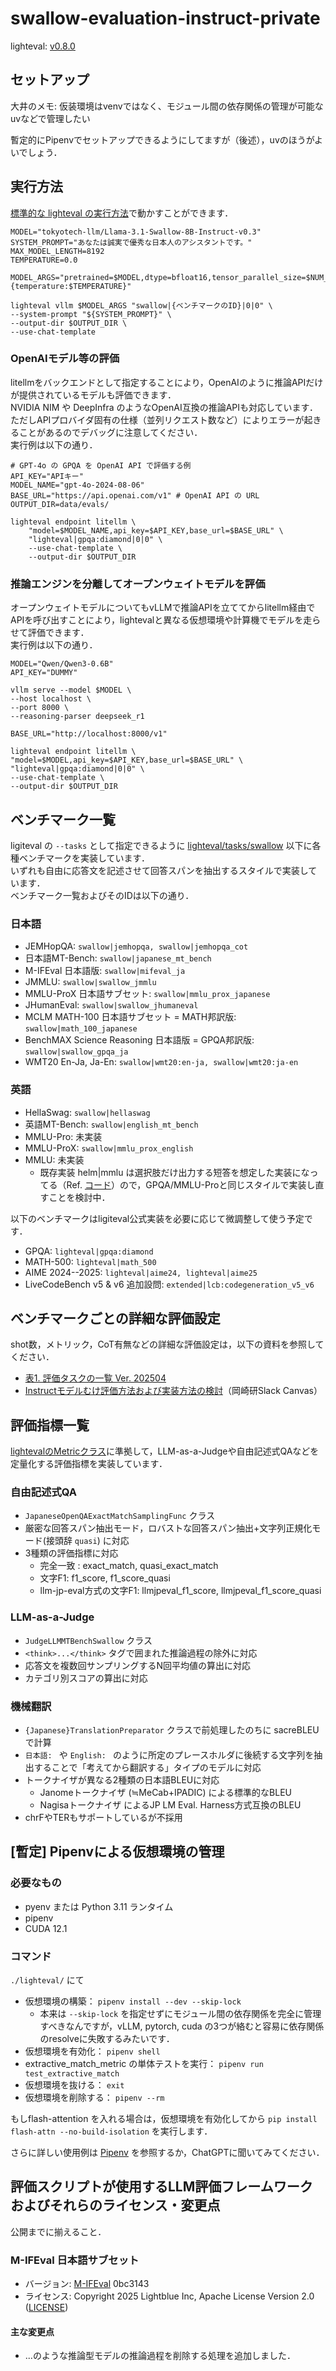 # swallow-evaluation-instruct-private

lighteval: [v0.8.0](https://github.com/huggingface/lighteval/releases/tag/v0.8.0)

## セットアップ
大井のメモ: 仮装環境はvenvではなく、モジュール間の依存関係の管理が可能なuvなどで管理したい

暫定的にPipenvでセットアップできるようにしてますが（後述），uvのほうがよいでしょう．  

## 実行方法
[標準的な lighteval の実行方法](https://huggingface.co/docs/lighteval/quicktour)で動かすことができます．  

```
MODEL="tokyotech-llm/Llama-3.1-Swallow-8B-Instruct-v0.3"
SYSTEM_PROMPT="あなたは誠実で優秀な日本人のアシスタントです。"
MAX_MODEL_LENGTH=8192
TEMPERATURE=0.0

MODEL_ARGS="pretrained=$MODEL,dtype=bfloat16,tensor_parallel_size=$NUM_GPUS,max_model_length=$MAX_MODEL_LENGTH,gpu_memory_utilization=0.8,generation_parameters={temperature:$TEMPERATURE}"

lighteval vllm $MODEL_ARGS "swallow|{ベンチマークのID}|0|0" \
--system-prompt "${SYSTEM_PROMPT}" \
--output-dir $OUTPUT_DIR \
--use-chat-template
```

### OpenAIモデル等の評価
litellmをバックエンドとして指定することにより，OpenAIのように推論APIだけが提供されているモデルも評価できます．  
NVIDIA NIM や DeepInfra のようなOpenAI互換の推論APIも対応しています．  
ただしAPIプロバイダ固有の仕様（並列リクエスト数など）によりエラーが起きることがあるのでデバッグに注意してください．  
実行例は以下の通り．  

```
# GPT-4o の GPQA を OpenAI API で評価する例
API_KEY="APIキー"
MODEL_NAME="gpt-4o-2024-08-06"
BASE_URL="https://api.openai.com/v1" # OpenAI API の URL
OUTPUT_DIR=data/evals/

lighteval endpoint litellm \
    "model=$MODEL_NAME,api_key=$API_KEY,base_url=$BASE_URL" \
    "lighteval|gpqa:diamond|0|0" \
    --use-chat-template \
    --output-dir $OUTPUT_DIR
```

### 推論エンジンを分離してオープンウェイトモデルを評価
オープンウェイトモデルについてもvLLMで推論APIを立ててからlitellm経由でAPIを呼び出すことにより，lightevalと異なる仮想環境や計算機でモデルを走らせて評価できます．  
実行例は以下の通り．  

```
MODEL="Qwen/Qwen3-0.6B"
API_KEY="DUMMY"

vllm serve --model $MODEL \
--host localhost \
--port 8000 \
--reasoning-parser deepseek_r1

BASE_URL="http://localhost:8000/v1"

lighteval endpoint litellm \
"model=$MODEL,api_key=$API_KEY,base_url=$BASE_URL" \
"lighteval|gpqa:diamond|0|0" \
--use-chat-template \
--output-dir $OUTPUT_DIR
```


## ベンチマーク一覧
ligiteval の `--tasks` として指定できるように [lighteval/tasks/swallow](./lighteval/src/lighteval/tasks/swallow/) 以下に各種ベンチマークを実装しています．  
いずれも自由に応答文を記述させて回答スパンを抽出するスタイルで実装しています．  
ベンチマーク一覧およびそのIDは以下の通り．  

### 日本語

* JEMHopQA: `swallow|jemhopqa, swallow|jemhopqa_cot`
* 日本語MT-Bench: `swallow|japanese_mt_bench`
* M-IFEval 日本語版: `swallow|mifeval_ja`
* JMMLU: `swallow|swallow_jmmlu`
* MMLU-ProX 日本語サブセット: `swallow|mmlu_prox_japanese`
* JHumanEval: `swallow|swallow_jhumaneval`
* MCLM MATH-100 日本語サブセット = MATH邦訳版: `swallow|math_100_japanese`
* BenchMAX Science Reasoning 日本語版 = GPQA邦訳版: `swallow|swallow_gpqa_ja`
* WMT20 En-Ja, Ja-En: `swallow|wmt20:en-ja, swallow|wmt20:ja-en`

### 英語
* HellaSwag: `swallow|hellaswag`
* 英語MT-Bench: `swallow|english_mt_bench`
* MMLU-Pro: 未実装
* MMLU-ProX: `swallow|mmlu_prox_english`
* MMLU: 未実装
    * 既存実装 helm|mmlu は選択肢だけ出力する短答を想定した実装になってる（Ref. [コード](https://github.com/swallow-llm/swallow-evaluation-instruct-private/blob/main/lighteval/src/lighteval/tasks/default_tasks.py#L10310)）ので，GPQA/MMLU-Proと同じスタイルで実装し直すことを検討中．

以下のベンチマークはligiteval公式実装を必要に応じて微調整して使う予定です．  

* GPQA: `lighteval|gpqa:diamond`
* MATH-500: `lighteval|math_500`
* AIME 2024--2025: `lighteval|aime24, lighteval|aime25`
* LiveCodeBench v5 & v6 追加設問: `extended|lcb:codegeneration_v5_v6`

## ベンチマークごとの詳細な評価設定
shot数，メトリック，CoT有無などの詳細な評価設定は，以下の資料を参照してください．  
* [表1. 評価タスクの一覧 Ver. 202504](https://docs.google.com/spreadsheets/d/1lMMaZmv6FwIZC6EArFLaApvc99gkuXh7uGb8AMnhzB4/edit?gid=1254224743#gid=1254224743&range=A9)
* [Instructモデルむけ評価方法および実装方法の検討](https://nlp-titech.slack.com/docs/T7EAFSVDY/F08F9ACBPL2)（岡崎研Slack Canvas）

## 評価指標一覧
[lightevalのMetricクラス](https://huggingface.co/docs/lighteval/metric-list)に準拠して，LLM-as-a-Judgeや自由記述式QAなどを定量化する評価指標を実装しています．  

### 自由記述式QA
* `JapaneseOpenQAExactMatchSamplingFunc` クラス
* 厳密な回答スパン抽出モード，ロバストな回答スパン抽出+文字列正規化モード(接頭辞 `quasi`) に対応  
* 3種類の評価指標に対応
    * 完全一致 : exact_match, quasi_exact_match
    * 文字F1: f1_score, f1_score_quasi
    * llm-jp-eval方式の文字F1: llmjpeval_f1_score, llmjpeval_f1_score_quasi

### LLM-as-a-Judge
* `JudgeLLMMTBenchSwallow` クラス
* `<think>...</think>` タグで囲まれた推論過程の除外に対応  
* 応答文を複数回サンプリングするN回平均値の算出に対応
* カテゴリ別スコアの算出に対応

### 機械翻訳
* `{Japanese}TranslationPreparator` クラスで前処理したのちに sacreBLEU で計算
* `日本語: ` や `English: ` のように所定のプレースホルダに後続する文字列を抽出することで「考えてから翻訳する」タイプのモデルに対応
* トークナイザが異なる2種類の日本語BLEUに対応
    * Janomeトークナイザ (≒MeCab+IPADIC) による標準的なBLEU
    * Nagisaトークナイザ によるJP LM Eval. Harness方式互換のBLEU
* chrFやTERもサポートしているが不採用  

### 


## [暫定] Pipenvによる仮想環境の管理

### 必要なもの
* pyenv または Python 3.11 ランタイム
* pipenv
* CUDA 12.1

### コマンド
`./lighteval/` にて

* 仮想環境の構築： `pipenv install --dev --skip-lock`
    * 本来は `--skip-lock` を指定せずにモジュール間の依存関係を完全に管理すべきなんですが，vLLM, pytorch, cuda の3つが絡むと容易に依存関係のresolveに失敗するみたいです．
* 仮想環境を有効化： `pipenv shell`
* extractive_match_metric の単体テストを実行： `pipenv run test_extractive_match`
* 仮想環境を抜ける： `exit`
* 仮想環境を削除する： `pipenv --rm`

もしflash-attention を入れる場合は，仮想環境を有効化してから `pip install flash-attn --no-build-isolation` を実行します．

さらに詳しい使用例は [Pipenv](https://pipenv.pypa.io/en/latest/) を参照するか，ChatGPTに聞いてみてください．  

## 評価スクリプトが使用するLLM評価フレームワークおよびそれらのライセンス・変更点
公開までに揃えること．

### M-IFEval 日本語サブセット
* バージョン: [M-IFEval](https://github.com/lightblue-tech/M-IFEval) 0bc3143
* ライセンス: Copyright 2025 Lightblue Inc, Apache License Version 2.0 ([LICENSE](https://github.com/lightblue-tech/M-IFEval/blob/main/LICENSE.txt))

#### 主な変更点
* <think>...</think>のような推論型モデルの推論過程を削除する処理を追加しました．  